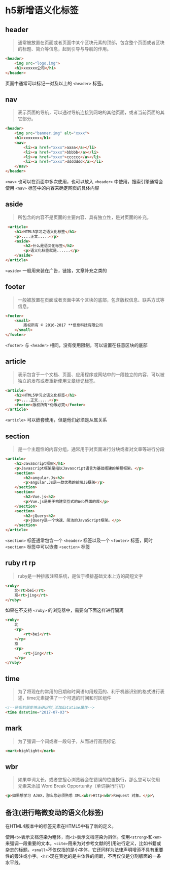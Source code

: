 # h5新增语义化标签

## header

> 通常被放置在页面或者页面中某个区块元素的顶部，包含整个页面或者区块的标题、简介等信息，起到引导与导航的作用。
```html
<header>
    <img src="logo.img">
    <h1>xxxxxx公司</h1>
</header>
```
页面中通常可以标记一对及以上的 `<header>` 标签。

## nav
> 表示页面的导航，可以通过导航连接到网站的其他页面，或者当前页面的其它部分。
```html
<header>
    <img src="banner.img" alt="xxxx">
    <h1>xxxxxxx</h1>
    <nav>
        <li><a href="xxxx">aaaa</a></li>
        <li><a href="xxxx">bbbbb</a></li>
        <li><a href="xxxx">cccccc</a></li>
        <li><a href="xxxx">ddddddd</a></li>
    </nav>
</header>
```
`<nav>` 也可以在页面中多次使用，也可以放入 `<header>` 中使用，搜索引擎通常会使用 `<nav>` 标签中的内容来确定网页的具体内容

## aside

> 所包含的内容不是页面的主要内容、具有独立性，是对页面的补充。
```html
 <article>
    <h1>HTML5学习之语义化标签</h1>
    <p>....正文.....</p>
    <aside>
        <h2>什么是语义化标签</h2>
        <p>语义化标签就是......</p>
    </aside>
</article>
```
`<aside>` 一般用来装在广告，链接，文章补充之类的

## footer

> 一般被放置在页面或者页面中某个区块的底部，包含版权信息、联系方式等信息。
```html
<footer>
    <small>
        版权所有 © 2016-2017 **信息科技有限公司
    </small>
</footer>
```
`<footer>` 与 `<header>` 相同，没有使用限制，可以设置在任意区块的底部

## article

> 表示包含于一个文档、页面、应用程序或网站中的一段独立的内容，可以被独立的发布或者重新使用文章标记标签。
  
```html
<article>
    <h1>HTML5学习之语义化标签</h1>
    <p>....正文.....</p>
    <footer>版权所有*伪版必究</footer>
</article>
```

`<article>` 可以嵌套使用，但是他们必须是从属关系

## section

> 是一个主题性的内容分组，通常用于对页面进行分块或者对文章等进行分段
```html
<article>
    <h1>JavaScript框架</h1>
    <p>Javascript框架是指以Javascript语言为基础搭建的编程框架。</p>
    <section>
        <h2>angular.Js<h2>
        <p>angular.Js是一款优秀的前端JS框架</p>
    </section>
    <section>
        <h2>Vue.js<h2>
        <p>Vue.js是用于构建交互式的Web界面的库</p>
    </section>
    <section>
        <h2>jQuery<h2>
        <p>jQuery是一个快速、简洁的JavaScript框架。</p>
    </section>
</article>
```
`<section>` 标签通常包含一个 `<header>` 标签以及一个 `<footer>` 标签，同时 `<section>` 标签中可以嵌套 `<section>` 标签

## ruby rt rp
> ruby是一种排版注释系统，是位于横排基础文本上方的简短文字
```html
<ruby>
    北<rt>bei</rt>
    京<rt>jing</rt>
</ruby>
```
如果在不支持 `<ruby>` 的浏览器中，需要向下面这样进行隔离
```html
<ruby>
    北
    <rp>
        <rt>bei</rt>
    </rp>
    京
    <rp>
        <rt>jing</rt>
    </rp>
</ruby>
```

## time
> 为了将现在的常用的日期和时间语句用规范的、利于机器识别的格式进行表述，time元素提供了一个可选的时间和时区组件
```html
<!--确保机器能够正确识别,添加datatime属性-->
<time datetime="2017-07-03"> 
```

## mark
> 为了强调一个词或者一段句子，从而进行高亮标记
```html
<mark>highlight</mark>
```
## wbr
> 如果单词太长，或者您担心浏览器会在错误的位置换行，那么您可以使用 <wbr> 元素来添加 Word Break Opportunity（单词换行时机）
```html
<p>如果想学习 AJAX，那么您必须熟悉 XML<wbr>Http<wbr>Request 对象。</p>\
```

## 备注(进行略微变动的语义化标签)
在HTML4版本中的标签元素在HTML5中有了新的定义。

使用`<b>`表示文档渲染为粗体，而`<i>`表示文档渲染为斜体。使用`<strong>`和`<em>`来强调一段重要的文本。`<cite>`用来为对参考文献的引用进行定义，比如书籍或杂志的标题。`<small>`不仅仅指的是小字体，它还同样为法律声明增添不具有重要性的旁注或小字。`<hr>`现在表达的是主体性的间断，不再仅仅是分割版面的一条水平线。



